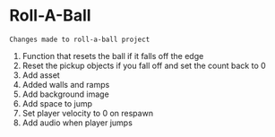 # Roll-A-Ball
    Changes made to roll-a-ball project
1.    Function that resets the ball if it falls off the edge
2.    Reset the pickup objects if you fall off and set the count back to 0
3.    Add asset
4.    Added walls and ramps
5.    Add background image
6.    Add space to jump
7.    Set player velocity to 0 on respawn
8.    Add audio when player jumps

